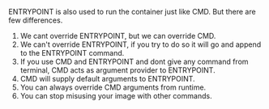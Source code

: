 ENTRYPOINT is also used to run the container just like CMD. But there are few differences.
1. We cant override ENTRYPOINT, but we can override CMD.
2. We can't override ENTRYPOINT, if you try to do so it will go and append to the ENTRYPOINT command.
3. If you use CMD and ENTRYPOINT and dont give any command from terminal, CMD acts as argument provider to ENTRYPOINT.
4. CMD will supply default arguments to ENTRYPOINT.
5. You can always override CMD arguments from runtime.
6. You can stop misusing your image with other commands. 